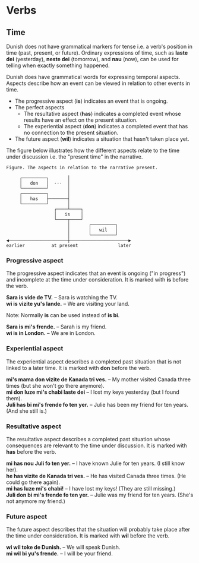 # Verbs

## Time

Dunish does not have grammatical markers for tense i.e. a verb's position in time (past, present, or future).
Ordinary expressions of time,
such as **laste dei** (yesterday), **neste dei** (tomorrow), and **nau** (now),
can be used for telling when exactly something happened.

Dunish does have grammatical words for expressing temporal aspects.
Aspects describe how an event can be viewed in relation to other events in time.

- The progressive aspect (**is**) indicates an event that is ongoing.
- The perfect aspects
    - The resultative aspect (**has**) indicates a completed event whose results have an effect on the present situation.
    - The experiential aspect (**don**) indicates a completed event that has no connection to the present situation.
- The future aspect (**wil**) indicates a situation that hasn't taken place yet.

The figure below illustrates how the different aspects relate to the time under discussion i.e. the "present time" in the narrative.

    Figure. The aspects in relation to the narrative present.
    
         ┌─────────┐       │
         │   don   │  ···  │
         └─────────┘       │
         ┌─────────┐       │
         │   has   ├───────┤
         └─────────┘       │
                      ┌────┴────┐
                      │   is    │
                      └────┬────┘
                           │       ┌─────────┐   
                           │       │   wil   │
                           │       └─────────┘
    ◀──────────────────────┼──────────────────────▶
    earlier          at present               later

### Progressive aspect

The progressive aspect indicates that an event is ongoing ("in progress") and incomplete at the time under consideration.
It is marked with **is** before the verb.

**Sara is vide de TV.**
– Sara is watching the TV.  
**wi is vizite yu's lande.**
– We are visiting your land.

Note: Normally **is** can be used instead of **is bi**.

**Sara is mi's frende.**
– Sarah is my friend.  
**wi is in London.**
– We are in London.


### Experiential aspect

The experiential aspect describes a completed past situation that is not linked to a later time.
It is marked with **don** before the verb.

**mi's mama don vizite de Kanada tri ves.**
– My mother visited Canada three times (but she won't go there anymore).  
**mi don luze mi's chabi laste dei**
– I lost my keys yesterday (but I found them).  
**Juli has bi mi's frende fo ten yer.**
– Julie has been my friend for ten years. (And she still is.)


### Resultative aspect

The resultative aspect describes a completed past situation whose consequences are relevant to the time under discussion.
It is marked with **has** before the verb.

**mi has nou Juli fo ten yer.**
– I have known Julie for ten years. (I still know her).  
**he has vizite de Kanada tri ves.**
– He has visited Canada three times. (He could go there again).  
**mi has luze mi's chabi!**
– I have lost my keys! (They are still missing.)  
**Juli don bi mi's frende fo ten yer.**
– Julie was my friend for ten years. (She's not anymore my friend.)


### Future aspect

The future aspect describes that the situation will probably take place after the time under consideration.
It is marked with **wil** before the verb.

**wi wil toke de Dunish.**
– We will speak Dunish.  
**mi wil bi yu's frende.**
– I will be your friend.

